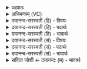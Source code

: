 <details><summary>पदपाठः</summary>

तस्मा॑त्। य॒ज्ञात्। स॒र्व॒हुत॒ इति॑ सर्व॒ऽहुतः॑। सम्भृ॑त॒मिति॒ सम्ऽभृ॑तम्। पृ॒ष॒दा॒ज्यमिति॑ पृषत्ऽआ॒ज्यम्। प॒शून्। तान्। च॒क्रे॒। वा॒य॒व्या᳖न्। आ॒र॒ण्याः। ग्रा॒म्याः। च॒। ये। ६।
</details>

<details><summary>अधिमन्त्रम् (VC)</summary>

- पुरुषो देवता
- नारायण ऋषिः
- विराडनुष्टुप्
- गान्धारः
</details>

<details><summary>दयानन्द-सरस्वती (हि) - विषयः</summary>

फिर उसी विषय को अगले मन्त्र में कहा है ॥
</details>

<details><summary>दयानन्द-सरस्वती (हि) - पदार्थः</summary>

पदार्थान्वयभाषाः -  हे मनुष्यो ! (तस्मात्) उस पूर्वोक्त (सर्वहुतः) जो सबसे ग्रहण किया जाता उस (यज्ञात्) पूजनीय पुरुष परमात्मा से सब (पृषदाज्यम्) दध्यादि भोगने योग्य वस्तु (सम्भृतम्) सम्यक् सिद्ध उत्पन्न हुआ (ये) जो (आरण्याः) वन के सिंह आदि (च) और (ग्राम्याः) ग्राम में हुए गौ आदि हैं (तान्) उन (वायव्यान्) वायु के तुल्य गुणोंवाले (पशून्) पशुओं को जो (चक्रे) उत्पन्न करता है, उसको तुम लोग जानो ॥६ ॥
</details>

<details><summary>दयानन्द-सरस्वती (हि) - भावार्थः</summary>

भावार्थभाषाः -  जिस सबको ग्रहण करने योग्य, पूजनीय परमेश्वर ने सब जगत् के हित के लिये दही आदि भोगने योग्य पदार्थ और ग्राम के तथा वन के पशु बनाये हैं, उसकी सब लोग उपासना करो ॥६ ॥
</details>

<details><summary>दयानन्द-सरस्वती (सं) - विषयः</summary>

पुनस्तमेव विषयमाह ॥
</details>

<details><summary>दयानन्द-सरस्वती (सं) - पदार्थः</summary>

पदार्थान्वयभाषाः -  हे मनुष्यास्तस्मात् सर्वहुतो यज्ञात् सर्वं पृषदाज्यं सम्भृतं य आरण्या ग्राम्याश्च तान् वायव्यान् पशून् यश्चक्रे तं विजानीत ॥६ ॥
</details>

<details><summary>दयानन्द-सरस्वती (सं) - भावार्थः</summary>

भावार्थभाषाः -  येन सर्वैर्ग्रहीतव्येन पूज्येन जगदीश्वरेण सर्वजगद्धिताय दध्यादि भोग्यं वस्तु ग्रामस्था वनस्थाश्च पशवो निर्मितास्तं सर्व उपासीरन् ॥६ ॥
</details>

<details><summary>सविता जोशी ← दयानन्दः (म) - भावार्थः</summary>

भावार्थभाषाः -  ज्या परमेश्वराला सर्वजण मानतात, ज्याने सर्व जगाच्या हितासाठी दही वगैरे भोग्य पदार्थ आणि ग्रामीण व वन्य पशू निर्माण केलेले आहेत त्या परमेश्वराची सर्वांनी उपासना करावी.
</details>